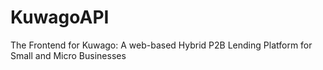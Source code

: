 # KuwagoAPI

The Frontend for Kuwago: A web-based Hybrid P2B Lending Platform for Small and Micro Businesses
